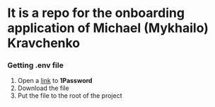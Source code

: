 # It is a repo for the onboarding application of Michael (Mykhailo) Kravchenko

### Getting .env file

1. Open a [link](https://share.1password.com/s#zsLd3nK5FB2TKYIPK1YKLWQV8RfWA07xbu8K3bhboJI) to **1Password**
2. Download the file
3. Put the file to the root of the project

